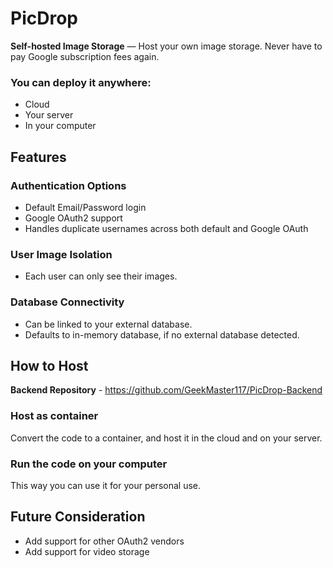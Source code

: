 # PicDrop

**Self-hosted Image Storage** — Host your own image storage. Never have to pay Google subscription fees again.

### You can deploy it anywhere:
 - Cloud
 - Your server
 - In your computer

## Features

### Authentication Options
- Default Email/Password login
- Google OAuth2 support
- Handles duplicate usernames across both default and Google OAuth

### User Image Isolation
- Each user can only see their images.

### Database Connectivity
- Can be linked to your external database.
- Defaults to in-memory database, if no external database detected.

## How to Host

**Backend Repository** - https://github.com/GeekMaster117/PicDrop-Backend

### Host as container
Convert the code to a container, and host it in the cloud and on your server.

### Run the code on your computer
This way you can use it for your personal use.

## Future Consideration
- Add support for other OAuth2 vendors
- Add support for video storage
